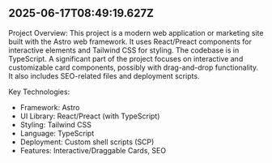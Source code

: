 

## 2025-06-17T08:49:19.627Z

Project Overview:
This project is a modern web application or marketing site built with the Astro web framework. It uses React/Preact components for interactive elements and Tailwind CSS for styling. The codebase is in TypeScript. A significant part of the project focuses on interactive and customizable card components, possibly with drag-and-drop functionality. It also includes SEO-related files and deployment scripts.

Key Technologies:
- Framework: Astro
- UI Library: React/Preact (with TypeScript)
- Styling: Tailwind CSS
- Language: TypeScript
- Deployment: Custom shell scripts (SCP)
- Features: Interactive/Draggable Cards, SEO
